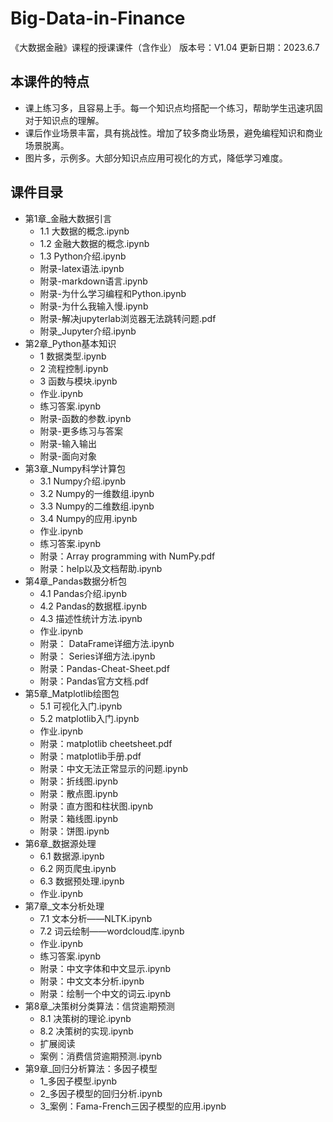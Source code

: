 # Big-Data-in-Finance
 《大数据金融》课程的授课课件（含作业）
版本号：V1.04
更新日期：2023.6.7

## 本课件的特点
- 课上练习多，且容易上手。每一个知识点均搭配一个练习，帮助学生迅速巩固对于知识点的理解。
- 课后作业场景丰富，具有挑战性。增加了较多商业场景，避免编程知识和商业场景脱离。
- 图片多，示例多。大部分知识点应用可视化的方式，降低学习难度。

## 课件目录
- 第1章_金融大数据引言
  - 1.1 大数据的概念.ipynb
  - 1.2 金融大数据的概念.ipynb
  - 1.3 Python介绍.ipynb
  - 附录-latex语法.ipynb
  - 附录-markdown语言.ipynb
  - 附录-为什么学习编程和Python.ipynb
  - 附录-为什么我输入慢.ipynb
  - 附录-解决jupyterlab浏览器无法跳转问题.pdf
  - 附录_Jupyter介绍.ipynb
- 第2章_Python基本知识
  - 1 数据类型.ipynb
  - 2 流程控制.ipynb
  - 3 函数与模块.ipynb
  - 作业.ipynb
  - 练习答案.ipynb
  - 附录-函数的参数.ipynb
  - 附录-更多练习与答案
  - 附录-输入输出
  - 附录-面向对象
- 第3章_Numpy科学计算包
  - 3.1 Numpy介绍.ipynb
  - 3.2 Numpy的一维数组.ipynb
  - 3.3 Numpy的二维数组.ipynb
  - 3.4 Numpy的应用.ipynb
  - 作业.ipynb
  - 练习答案.ipynb
  - 附录：Array programming with NumPy.pdf
  - 附录：help以及文档帮助.ipynb
- 第4章_Pandas数据分析包
  - 4.1 Pandas介绍.ipynb
  - 4.2 Pandas的数据框.ipynb
  - 4.3 描述性统计方法.ipynb
  - 作业.ipynb
  - 附录： DataFrame详细方法.ipynb
  - 附录： Series详细方法.ipynb
  - 附录：Pandas-Cheat-Sheet.pdf
  - 附录：Pandas官方文档.pdf
- 第5章_Matplotlib绘图包
  - 5.1 可视化入门.ipynb
  - 5.2 matplotlib入门.ipynb
  - 作业.ipynb
  - 附录：matplotlib cheetsheet.pdf
  - 附录：matplotlib手册.pdf
  - 附录：中文无法正常显示的问题.ipynb
  - 附录：折线图.ipynb
  - 附录：散点图.ipynb
  - 附录：直方图和柱状图.ipynb
  - 附录：箱线图.ipynb
  - 附录：饼图.ipynb
- 第6章_数据源处理
  - 6.1 数据源.ipynb
  - 6.2 网页爬虫.ipynb
  - 6.3 数据预处理.ipynb
  - 作业.ipynb
- 第7章_文本分析处理
  - 7.1 文本分析——NLTK.ipynb
  - 7.2 词云绘制——wordcloud库.ipynb
  - 作业.ipynb
  - 练习答案.ipynb
  - 附录：中文字体和中文显示.ipynb
  - 附录：中文文本分析.ipynb
  - 附录：绘制一个中文的词云.ipynb
- 第8章_决策树分类算法：信贷逾期预测
  - 8.1 决策树的理论.ipynb
  - 8.2 决策树的实现.ipynb
  - 扩展阅读
  - 案例：消费信贷逾期预测.ipynb
- 第9章_回归分析算法：多因子模型
  - 1_多因子模型.ipynb
  - 2_多因子模型的回归分析.ipynb
  - 3_案例：Fama-French三因子模型的应用.ipynb